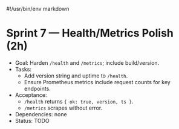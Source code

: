 #!/usr/bin/env markdown
# Sprint 7 — Health/Metrics Polish (2h)

- Goal: Harden `/health` and `/metrics`; include build/version.
- Tasks:
  - Add version string and uptime to `/health`.
  - Ensure Prometheus metrics include request counts for key endpoints.
- Acceptance:
  - `/health` returns `{ ok: true, version, ts }`.
  - `/metrics` scrapes without error.
- Dependencies: none
- Status: TODO

